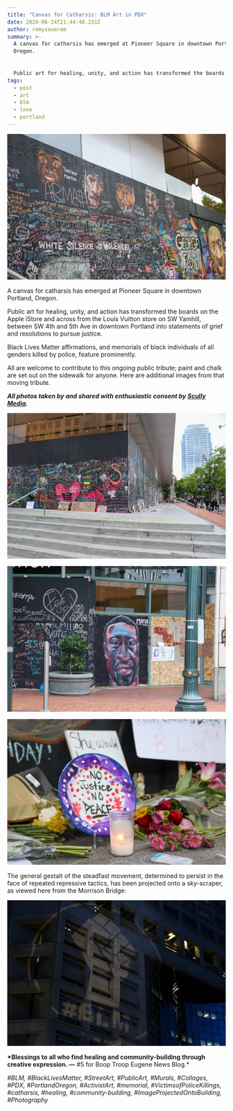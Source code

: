 ```yaml
---
title: "Canvas for Catharsis: BLM Art in PDX"
date: 2020-06-24T21:44:48.231Z
author: remysaverem
summary: >-
  A canvas for catharsis has emerged at Pioneer Square in downtown Portland,
  Oregon.


  Public art for healing, unity, and action has transformed the boards on the Apple iStore and across from the Louis Vuitton store on SW Yamhill, between SW 4th and 5th Ave in downtown Portland into statements of grief and resolutions to pursue justice.
tags:
  - post
  - art
  - blm
  - love
  - portland
---
```

![pioneer square5](/static/img/pioneer-square5-1-.jpg)

A canvas for catharsis has emerged at Pioneer Square in downtown Portland, Oregon.

Public art for healing, unity, and action has transformed the boards on the Apple iStore and across from the Louis Vuitton store on SW Yamhill, between SW 4th and 5th Ave in downtown Portland into statements of grief and resolutions to pursue justice.

Black Lives Matter affirmations, and memorials of black individuals of all genders killed by police, feature prominently.

All are welcome to contribute to this ongoing public tribute; paint and chalk are set out on the sidewalk for anyone. Here are additional images from that moving tribute.

***All photos taken by and shared with enthusiastic consent by [Scully Media](https://www.facebook.com/scullymediapage/).***

![pioneer square3](/static/img/pioneer-square3-1-.jpg)

![pioneer square2](/static/img/pioneer-square2-1-.jpg)

![pioneer square9](/static/img/pioneer-square9-1-.jpg)

The general gestalt of the steadfast movement, determined to persist in the face of repeated repressive tactics, has been projected onto a sky-scraper, as viewed here from the Morrison Bridge:

![blm projected on building photo by scully media](/static/img/blm-projected-on-building-photo-by-scully-media-1-.jpg)

**\*Blessings to all who find healing and community-building through creative expression. —** #5 for Boop Troop Eugene News Blog.*

*\#BLM, #BlackLivesMatter, #StreetArt, #PublicArt, #Murals, #Collages, #PDX, #PortlandOregon, #ActivistArt, #memorial, #VictimsofPoliceKillings, #catharsis, #healing, #community-building, #ImageProjectedOntoBuilding, #Photography*
